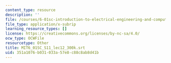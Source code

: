 ```yaml
---
content_type: resource
description: ''
file: /courses/6-01sc-introduction-to-electrical-engineering-and-computer-science-i-spring-2011/351a1076b031033a57e8c88c8ab8d41b_MIT6_01SC_S11_lec12_300k.srt
file_type: application/x-subrip
learning_resource_types: []
license: https://creativecommons.org/licenses/by-nc-sa/4.0/
ocw_type: OCWFile
resourcetype: Other
title: MIT6_01SC_S11_lec12_300k.srt
uid: 351a1076-b031-033a-57e8-c88c8ab8d41b
---
```

